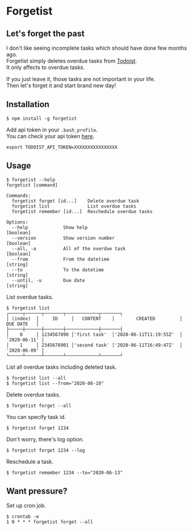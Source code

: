 # Forgetist

## Let's forget the past

I don't like seeing incomplete tasks which should have done few months ago.  
Forgetist simply deletes overdue tasks from [Todoist](https://todoist.com).  
It only affects to overdue tasks.

If you just leave it, those tasks are not important in your life.  
Then let's forget it and start brand new day!

## Installation

```
$ npm install -g forgetist
```

Add api token in your `.bash_profile`.  
You can check your api token [here](https://todoist.com/prefs/integrations).

```
export TODOIST_API_TOKEN=XXXXXXXXXXXXXXXX
```

## Usage

```
$ forgetist --help
forgetist [command]

Commands:
  forgetist forget [id...]    Delete overdue task
  forgetist list              List overdue tasks
  forgetist remember [id...]  Reschedule overdue tasks

Options:
  --help             Show help                                         [boolean]
  --version          Show version number                               [boolean]
  --all, -a          All of the overdue task                           [boolean]
  --from             From the datetime                                 [string]
  --to               To the datetime                                   [string]
  --until, -u        Due date                                          [string]
```

List overdue tasks.

```
$ forgetist list
┌─────┬──────┬───────┬────────────┬───────┐
│ (index)  │     ID     │   CONTENT    │        CREATED         │   DUE DATE   │
├─────┼──────┼───────┼────────────┼───────┤
│    0     │ 1234567890 │'first task'  │'2020-06-11T11:19:55Z'  │ '2020-06-11' │
│    1     │ 2345678901 │'second task' │'2020-06-11T16:49:47Z'  │ '2020-06-09' │
└─────┴──────┴───────┴────────────┴───────┘
```

List all overdue tasks including deleted task.

```
$ forgetist list --all
$ forgetist list --from="2020-06-10"
```

Delete overdue tasks.

```
$ forgetist forget --all
```

You can specify task id.

```
$ forgetist forget 1234
```

Don't worry, there's log option.

```
$ forgetist forget 1234 --log
```

Reschedule a task.

```
$ forgetist remember 1234 --to="2020-06-13"
```

## Want pressure?

Set up cron job.

```
$ crontab -e
1 0 * * * forgetist forget --all
```
